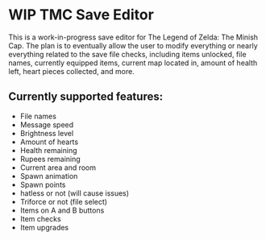 # WIP TMC Save Editor

This is a work-in-progress save editor for The Legend of Zelda: The Minish Cap. The plan is to eventually allow the user to modify everything or nearly everything related to the save file checks, including items unlocked, file names, currently equipped items, current map located in, amount of health left, heart pieces collected, and more.

## Currently supported features:

* File names
* Message speed
* Brightness level
* Amount of hearts
* Health remaining
* Rupees remaining
* Current area and room
* Spawn animation
* Spawn points
* hatless or not (will cause issues)
* Triforce or not (file select)
* Items on A and B buttons
* Item checks
* Item upgrades

